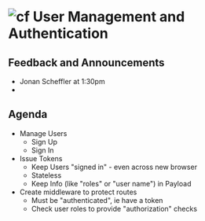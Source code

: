 ![cf](http://i.imgur.com/7v5ASc8.png)  User Management and Authentication
===

## Feedback and Announcements
* Jonan Scheffler at 1:30pm
* 

## Agenda

* Manage Users
	* Sign Up
	* Sign In
* Issue Tokens
	* Keep Users "signed in" - even across new browser
	* Stateless
	* Keep Info (like "roles" or "user name") in Payload
* Create middleware to protect routes
	* Must be "authenticated", ie have a token
	* Check user roles to provide "authorization" checks
